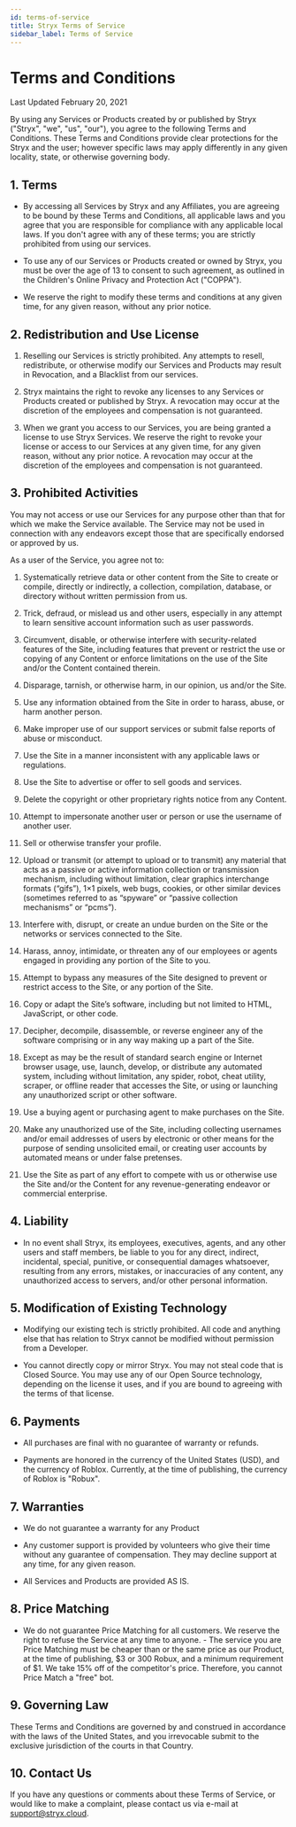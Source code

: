 ```yaml
---
id: terms-of-service
title: Stryx Terms of Service
sidebar_label: Terms of Service
---
```


# Terms and Conditions

Last Updated February 20, 2021

 

By using any Services or Products created by or published by Stryx ("Stryx", "we", "us", "our"), you agree to the following Terms and Conditions. These Terms and Conditions provide clear protections for the Stryx and the user; however specific laws may apply differently in any given locality, state, or otherwise governing body.

 
## 1. Terms

- By accessing all Services by Stryx and any Affiliates, you are agreeing to be bound by these Terms and Conditions, all applicable laws and you agree that you are responsible for compliance with any applicable local laws. If you don't agree with any of these terms; you are strictly prohibited from using our services.

- To use any of our Services or Products created or owned by Stryx, you must be over the age of 13 to consent to such agreement, as outlined in the Children's Online Privacy and Protection Act ("COPPA").

- We reserve the right to modify these terms and conditions at any given time, for any given reason, without any prior notice.

 
## 2. Redistribution and Use License 

1. Reselling our Services is strictly prohibited. Any attempts to resell, redistribute, or otherwise modify our Services and Products may result in Revocation, and a Blacklist from our services.

2. Stryx maintains the right to revoke any licenses to any Services or Products created or published by Stryx. A revocation may occur at the discretion of the employees and compensation is not guaranteed.

3. When we grant you access to our Services, you are being granted a license to use Stryx Services. We reserve the right to revoke your license or access to our Services at any given time, for any given reason, without any prior notice. A revocation may occur at the discretion of the employees and compensation is not guaranteed.

 
## 3. Prohibited Activities

You may not access or use our Services for any purpose other than that for which we make the Service available. The Service may not be used in connection with any endeavors except those that are specifically endorsed or approved by us.

 

As a user of the Service, you agree not to:

1. Systematically retrieve data or other content from the Site to create or compile, directly or indirectly, a collection, compilation, database, or directory without written permission from us.

2. Trick, defraud, or mislead us and other users, especially in any attempt to learn sensitive account information such as user passwords.

3. Circumvent, disable, or otherwise interfere with security-related features of the Site, including features that prevent or restrict the use or copying of any Content or enforce limitations on the use of the Site and/or the Content contained therein.

4. Disparage, tarnish, or otherwise harm, in our opinion, us and/or the Site.

5. Use any information obtained from the Site in order to harass, abuse, or harm another person.

6. Make improper use of our support services or submit false reports of abuse or misconduct.

7. Use the Site in a manner inconsistent with any applicable laws or regulations.

8. Use the Site to advertise or offer to sell goods and services.

9. Delete the copyright or other proprietary rights notice from any Content.

10. Attempt to impersonate another user or person or use the username of another user. 

11. Sell or otherwise transfer your profile.

12. Upload or transmit (or attempt to upload or to transmit) any material that acts as a passive or active information collection or transmission mechanism, including without limitation, clear graphics interchange formats (“gifs”), 1×1 pixels, web bugs, cookies, or other similar devices (sometimes referred to as “spyware” or “passive collection mechanisms” or “pcms”).

13. Interfere with, disrupt, or create an undue burden on the Site or the networks or services connected to the Site.

14. Harass, annoy, intimidate, or threaten any of our employees or agents engaged in providing any portion of the Site to you.

15. Attempt to bypass any measures of the Site designed to prevent or restrict access to the Site, or any portion of the Site.

16. Copy or adapt the Site’s software, including but not limited to HTML, JavaScript, or other code.

17. Decipher, decompile, disassemble, or reverse engineer any of the software comprising or in any way making up a part of the Site.

18. Except as may be the result of standard search engine or Internet browser usage, use, launch, develop, or distribute any automated system, including without limitation, any spider, robot, cheat utility, scraper, or offline reader that accesses the Site, or using or launching any unauthorized script or other software.

19. Use a buying agent or purchasing agent to make purchases on the Site.

20. Make any unauthorized use of the Site, including collecting usernames and/or email addresses of users by electronic or other means for the purpose of sending unsolicited email, or creating user accounts by automated means or under false pretenses.

21. Use the Site as part of any effort to compete with us or otherwise use the Site and/or the Content for any revenue-generating endeavor or commercial enterprise.

 
## 4. Liability

- In no event shall Stryx, its employees, executives, agents, and any other users and staff members, be liable to you for any direct, indirect, incidental, special, punitive, or consequential damages whatsoever, resulting from any errors, mistakes, or inaccuracies of any content, any unauthorized access to servers, and/or other personal information.

 
## 5. Modification of Existing Technology

- Modifying our existing tech is strictly prohibited. All code and anything else that has relation to Stryx cannot be modified without permission from a Developer.

- You cannot directly copy or mirror Stryx. You may not steal code that is Closed Source. You may use any of our Open Source technology, depending on the license it uses, and if you are bound to agreeing with the terms of that license.

 
## 6. Payments

- All purchases are final with no guarantee of warranty or refunds.

- Payments are honored in the currency of the United States (USD), and the currency of Roblox. Currently, at the time of publishing, the currency of Roblox is "Robux".

 
## 7. Warranties

- We do not guarantee a warranty for any Product

- Any customer support is provided by volunteers who give their time without any guarantee of compensation. They may decline support at any time, for any given reason.

- All Services and Products are provided AS IS.

 
## 8. Price Matching

- We do not guarantee Price Matching for all customers. We reserve the right to refuse the Service at any time to anyone. - The service you are Price Matching must be cheaper than or the same price as our Product, at the time of publishing, $3 or 300 Robux, and a minimum requirement of $1. We take 15% off of the competitor's price. Therefore, you cannot Price Match a "free" bot.

 
## 9. Governing Law

These Terms and Conditions are governed by and construed in accordance with the laws of the United States, and you irrevocable submit to the exclusive jurisdiction of the courts in that Country.

 
## 10. Contact Us

If you have any questions or comments about these Terms of Service, or would like to make a complaint, please contact us via e-mail at support@stryx.cloud.

 
